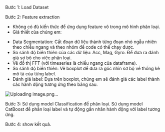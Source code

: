 Bước 1: Load Dataset

Bước 2: Feature extraction

- Không có đủ kiến thức để ứng dụng feature vô trong mô hình phân loại.
- Giả thiết của chúng em:
+ Data Segmentation: Cắt đoạn dữ liệu thành từng đoạn nhỏ ngẫu nhiên theo chiều ngang và theo nhóm để code có thể chạy được.
+ So sánh độ biến thiên của các dữ liệu: Acc, Mag, Gyro. Để đưa ra đánh giá sơ bộ cho việc phân loại.
+ Vẽ đồ thị FFT (với timeseries là chiều ngang của dataframe).
+ So sánh độ biến thiên: Vẽ boxplot để đưa ra góc nhìn sơ bộ về thống kê mô tả của từng label.
+ Đánh giá label: Dựa trên boxplot, chúng em sẽ đánh giá các label thành các hành động tương ứng theo bảng sau.

![Uploading image.png…]()


Bước 3: Sử dụng model Classification để phân loại.
Sử dụng model CatBoost để phân loại label và tự động gắn nhãn hành động với label tương ứng.

Bước 4: show kết quả.

